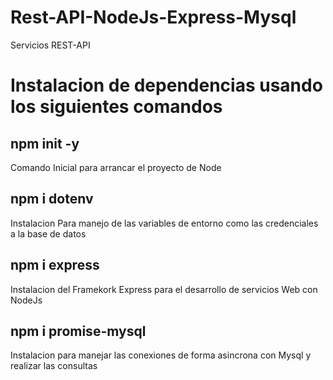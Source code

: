 # Rest-API-NodeJs-Express-Mysql
Servicios REST-API 

# Instalacion de dependencias usando los siguientes comandos 
## npm init -y
Comando Inicial para arrancar el proyecto de Node
## npm i dotenv
Instalacion Para manejo de las variables de entorno como las credenciales a la base de datos
## npm i express
Instalacion del Framekork Express  para el desarrollo de servicios Web con NodeJs
## npm i promise-mysql
Instalacion para  manejar las conexiones de forma asincrona con Mysql y realizar las consultas
